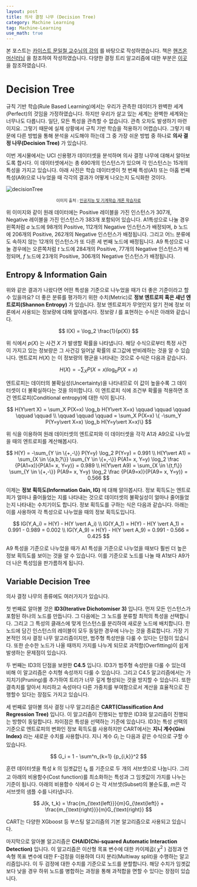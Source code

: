 ```yaml
---
layout: post
title: 의사 결정 나무 (Decision Tree)
category: Machine Learning
tag: Machine-Learning
use_math: true
---
```


 본 포스트는 [카이스트 문일철 교수님의 강의](https://www.edwith.org/machinelearning1_17/joinLectures/9738) 를 바탕으로 작성하였습니다. 책은 [핸즈온 머신러닝](http://www.yes24.com/Product/Goods/59878826) 을 참조하여 작성하였습니다. 다양한 결정 트리 알고리즘에 대한 부분은 [이곳](https://ai-times.tistory.com) 을 참조하였습니다.



# Decision Tree

규칙 기반 학습(Rule Based Learning)에서는 우리가 관측한 데이터가 완벽한 세계(Perfect)의 것임을 가정하였습니다. 하지만 우리가 살고 있는 세계는 완벽한 세계와는 너무나도 다릅니다. 일단, 모든 특성을 관측할 수 없습니다. 관측 오차도 발생하기 마련이지요. 그렇기 때문에 실제 상황에서 규칙 기반 학습을 적용하기 어렵습니다. 그렇기 때문에 다른 방법을 통해 분석을 시도해야 하는데 그 중 가장 쉬운 방법 중 하나로 **의사 결정 나무(Decision Tree)** 가 있습니다.

이번 게시물에서는 UCI 신용평가 데이터셋을 분석하며 의사 결정 나무에 대해서 알아보도록 합시다. 이 데이터셋에서는 총 690개의 인스턴스가 있으며 각 인스턴스는 15개의 특성을 가지고 있습니다. 아래 사진은 학습 데이터셋이 첫 번째 특성(A1) 또는 아홉 번째 특성(A9)으로 나누었을 때 각각의 결과가 어떻게 나오는지 도식화한 것이다.

![decisionTree](https://user-images.githubusercontent.com/45377884/89735560-5f7df680-da9e-11ea-9f12-7e796828966a.png)

<p align="center" style="font-size:80%">이미지 출처 : <a href="https://www.edwith.org/machinelearning1_17/lecture/10581/">인공지능 및 기계학습 개론 학습자료</a></p>

위 이미지와 같이 원래 데이터에는 Positive 레이블을 가진 인스턴스가 307개, Negative 레이블을 가진 인스턴스가 383개 포함되어 있습니다. A1특성으로 나눌 경우 왼쪽처럼 $a$ 노드에 98개의 Positive, 112개의 Negative 인스턴스가 배정되며, $b$ 노드에 206개의 Positive, 262개의 Negative 인스턴스가 배정됩니다. 그리고 어느 분류에도 속하지 않는 12개의 인스턴스가 또 다른 세 번째 노드에 배정됩니다. A9 특성으로 나눌 경우에는 오른쪽처럼 $t$ 노드에 284개의 Positive, 77개의 Negative 인스턴스가 배정되며, $f$ 노드에 23개의 Positive, 306개의 Negative 인스턴스가 배정됩니다.



## Entropy & Information Gain

위와 같은 결과가 나왔다면 어떤 특성을 기준으로 나누었을 때가 더 좋은 기준이라고 할 수 있을까요? 더 좋은 분류를 평가하기 위한 수치(Metric)로 **정보 엔트로피 혹은 섀넌 엔트로피(Shannon Entropy)** 가 있습니다. 정보 엔트로피가 무엇인지 알기 전에 정보 이론에서 사용되는 정보량에 대해 알아봅시다. 정보량 $I$ 를 표현하는 수식은 아래와 같습니다.


$$
I(X) = \log_2 \frac{1}{p(X)}
$$


위 식에서 $p(X)$ 는 사건 $X$ 가 발생할 확률을 나타냅니다. 해당 수식으로부터 특정 사건이 가지고 있는 정보량은 그 사건깅 일어날 확률의 로그값에 반비례하는 것을 알 수 있습니다. 엔트로피 $H(X)$ 는 이 정보량의 평균을 나타내는 것으로 수식은 다음과 같습니다.


$$
H(X) = -\sum_X P(X=x) \log_b P(X=x)
$$


엔트로피는 데이터의 불확실성(Uncertainty)을 나타내므로 이 값이 높을수록 그 데이터셋이 더 불확실하다는 것을 의미합니다. 이 엔트로피 식에 조건부 확률을 적용하면 조건 엔트로피(Conditional entropy)에 대한 식이 됩니다.


$$
H(Y\vert X) = \sum_X P(X=x) \log_b H(Y\vert X=x) \qquad \qquad \qquad \qquad \qquad \\
\qquad \qquad \qquad = \sum_X P(X=x) \{ -\sum_Y P(Y=y\vert X=x) \log_b H(Y=y\vert X=x)\}
$$


위 식을 이용하여 원래 데이터셋의 엔트로피와 이 데이터셋을 각각 A1과 A9으로 나누었을 때의 엔트로피를 계산해봅시다.


$$
H(Y) = -\sum_{Y \in \{+,-\}} P(Y=y) \log_2 P(Y=y) = 0.991 \\
H(Y\vert A1) = \sum_{X \in \{a,b,?\}} \sum_{Y \in \{+,-\}} P(A1= x, Y=y) \log_2 \frac {P(A1=x)}{P(A1= x, Y=y)} = 0.989 \\
H(Y\vert A9) = \sum_{X \in \{t,f\}} \sum_{Y \in \{+,-\}} P(A9= x, Y=y) \log_2 \frac {P(A9=x)}{P(A9= x, Y=y)} = 0.566
$$



이제는 **정보 획득도(Information Gain, IG)** 에 대해 알아봅시다. 정보 획득도는 엔트로피가 얼마나 줄어들었는 지를 나타내는 것으로 데이터셋의 불확실성이 얼마나 줄어들었는지 나타내는 수치기이도 합니다. 정보 획득도를 구하는 식은 다음과 같습니다. 아래는 이를 사용하여 각 특성으로 나누었을 때의 정보 획득도입니다.


$$
IG(Y,A_i) = H(Y) - H(Y \vert A_i) \\
IG(Y,A_1) = H(Y) - H(Y \vert A_1) = 0.991 - 0.989 = 0.002 \\
IG(Y,A_9) = H(Y) - H(Y \vert A_9) = 0.991 - 0.566 = 0.425
$$


A9 특성을 기준으로 나누었을 때가 A1 특성을 기준으로 나누었을 때보다 훨씬 더 높은 정보 획득도를 보이는 것을 알 수 있습니다. 이를 기준으로 노드를 나눌 때 A1보다 A9가 더 나은 특성임을 판가름하게 됩니다.



## Variable Decision Tree

의사 결정 나무의 종류에도 여러가지가 있습니다.

첫 번째로 알아볼 것은 **ID3(Iterative Dichotomiser 3)** 입니다. 먼저 모든 인스턴스가 포함된 하나의 노드를 만듭니다. 그 다음에는 그 노드를 분류할 최적의 특성을 선택합니다. 그리고 그 특성의 클래스에 맞게 인스턴스를 분리하여 새로운 노드에 배치합니다. 한 노드에 담긴 인스턴스의 레이블이 모두 동일한 경우에 나누는 것을 종료합니다. 가장 기본적인 의사 결정 나무 알고리즘이지만, 범주형 특성만을 다룰 수 있다는 단점이 있습니다. 또한 순수한 노드가 나올 때까지 가지를 나누게 되므로 과적합(Overfitting)이 쉽게 발생하는 문제점이 있습니다.

두 번째는 ID3의 단점을 보완한 **C4.5** 입니다. ID3가 범주형 속성만을 다룰 수 있는데 비해 이 알고리즘은 수치형 속성까지 다룰 수 있습니다. 그리고 C4.5 알고리즘에서는 가지치기(Pruning)를 추가하여 트리가 너무 깊게 형성되는 것을 방지할 수 있습니다. 또한 결측치를 알아서 처리하고 속성마다 다른 가중치를 부여함으로서 계산을 효율적으로 진행할수 있다는 장점도 가지고 있습니다.

세 번째로 알아볼 의사 결정 나무 알고리즘은 **CART(Classification And Regression Tree)** 입니다. 이 알고리즘이 진행되는 방향은 ID3와 알고리즘이 진행되는 방향이 동일합니다. 차이점은 특성을 선택하는 기준에 있습니다. ID3는 특성 선택의 기준으로 엔트로피의 변화인 정보 획득도를 사용하지만 CART에서는 **지니 계수(Gini Index)** 라는 새로운 수치를 사용합니다. 지니 계수 $G_i$ 는 다음과 같은 수식으로 구할 수 있습니다.


$$
G_i = 1 - \sum^n_{k=1} {p_{i,k}}^2
$$


훈련 데이터셋을 특성 $k$ 의 임곗값인 $t_k$ 를 기준으로 두 개의 서브셋으로 나눕니다. 그리고 아래의 비용함수(Cost function)를 최소화하는 특성과 그 임곗값이 가지를 나누는 기준이 됩니다. 아래의 비용함수 식에서 $G$ 는 각 서브셋(Subset)의 불순도를, $m$은 각 서브셋의 샘플 수를 나타냅니다.


$$
J(k, t_k) = \frac{m_{\text{left}}}{m}G_{\text{left}} + \frac{m_{\text{right}}}{m}G_{\text{right}}
$$



CART는 다양한 XGboost 등 부스팅 알고리즘의 기본 알고리즘으로 사용되고 있습니다.

마지막으로 알아볼 알고리즘은 **CHAID(Chi-squared Automatic Interaction Detection)** 입니다. 이 알고리즘은 이산형 목표 변수에 대한 카이제곱( $\chi^2$  ) 검정과 연속형 목표 변수에 대한 F-검정을 이용하여 다지 분리(Multiway split)을 수행하는 알고리즘입니다. 이 두 검정에 대한 수치를 기준으로 노드를 분할합니다. 해당 수치가 임곗값보다 낮을 경우 하위 노드를 병합하는 과정을 통해 과적합을 면할 수 있다는 장점이 있습니다.